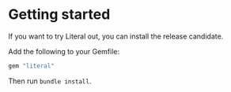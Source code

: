 # Getting started

If you want to try Literal out, you can install the release candidate.

Add the following to your Gemfile:

```ruby
gem "literal"
```

Then run `bundle install`.
